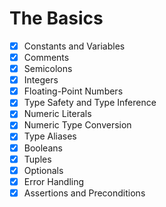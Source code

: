 # The Basics

- [x] Constants and Variables
- [x] Comments
- [x] Semicolons
- [x] Integers
- [x] Floating-Point Numbers
- [x] Type Safety and Type Inference
- [x] Numeric Literals
- [x] Numeric Type Conversion
- [x] Type Aliases
- [x] Booleans
- [x] Tuples
- [x] Optionals
- [x] Error Handling
- [x] Assertions and Preconditions
